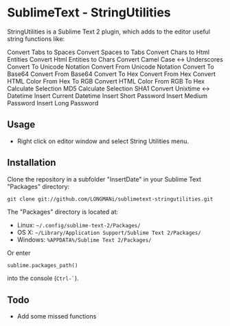SublimeText - StringUtilities
===============
StringUtilities is a Sublime Text 2 plugin, which adds to the editor useful string functions like:

Convert Tabs to Spaces
Convert Spaces to Tabs
Convert Chars to Html Entities
Convert Html Entities to Chars
Convert Camel Case <-> Underscores
Convert To Unicode Notation
Convert From Unicode Notation
Convert To Base64
Convert From Base64
Convert To Hex
Convert From Hex
Convert HTML Color From Hex To RGB
Convert HTML Color From RGB To Hex
Calculate Selection MD5
Calculate Selection SHA1
Convert Unixtime <-> Datetime
Insert Current Datetime
Insert Short Password
Insert Medium Password
Insert Long Password

Usage
------------------

* Right click on editor window and select String Utilities menu.

Installation
------------------

Clone the repository in a subfolder "InsertDate" in your Sublime Text "Packages" directory:

    git clone git://github.com/LONGMANi/sublimetext-stringutilities.git


The "Packages" directory is located at:

* Linux: `~/.config/sublime-text-2/Packages/`
* OS X: `~/Library/Application Support/Sublime Text 2/Packages/`
* Windows: `%APPDATA%/Sublime Text 2/Packages/`

Or enter
```python
sublime.packages_path()
```
into the console (`` Ctrl-` ``).

Todo
------------------

 * Add some missed functions
